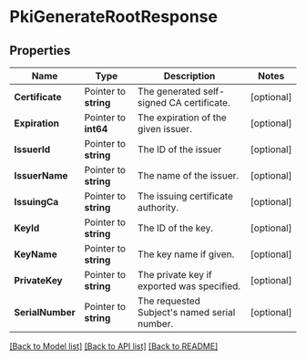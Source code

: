 # PkiGenerateRootResponse


## Properties

Name | Type | Description | Notes
------------ | ------------- | ------------- | -------------
**Certificate** | Pointer to **string** | The generated self-signed CA certificate. | [optional] 
**Expiration** | Pointer to **int64** | The expiration of the given issuer. | [optional] 
**IssuerId** | Pointer to **string** | The ID of the issuer | [optional] 
**IssuerName** | Pointer to **string** | The name of the issuer. | [optional] 
**IssuingCa** | Pointer to **string** | The issuing certificate authority. | [optional] 
**KeyId** | Pointer to **string** | The ID of the key. | [optional] 
**KeyName** | Pointer to **string** | The key name if given. | [optional] 
**PrivateKey** | Pointer to **string** | The private key if exported was specified. | [optional] 
**SerialNumber** | Pointer to **string** | The requested Subject&#x27;s named serial number. | [optional] 





[[Back to Model list]](../README.md#documentation-for-models) [[Back to API list]](../README.md#documentation-for-api-endpoints) [[Back to README]](../README.md)


